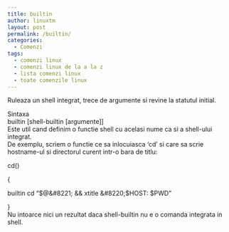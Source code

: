 ```yaml
---
title: builtin
author: linuxtm
layout: post
permalink: /builtin/
categories:
  - Comenzi
tags:
  - comenzi linux
  - comenzi linux de la a la z
  - lista comenzi linux
  - toate comenzile linux
---
```

Ruleaza un shell integrat, trece de argumente si revine la statutul initial.

Sintaxa  
builtin [shell-builtin [argumente]]  
Este util cand definim o functie shell cu acelasi nume ca si a shell-ului integrat.  
De exemplu, scriem o functie ce sa inlocuiasca &#8216;cd&#8217; si care sa scrie hostname-ul si directorul curent intr-o bara de titlu: 

cd()

{

builtin cd &#8220;$@&#8221; && xtitle &#8220;$HOST: $PWD&#8221;

}  
Nu intoarce nici un rezultat daca shell-builtin nu e o comanda integrata in shell.
